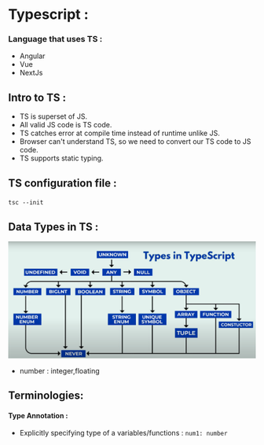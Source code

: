 # Typescript :

### Language that uses TS :

- Angular
- Vue
- NextJs

## Intro to TS :

- TS is superset of JS.
- All valid JS code is TS code.
- TS catches error at compile time instead of runtime unlike JS.
- Browser can't understand TS, so we need to convert our TS code to JS code.
- TS supports static typing.

## TS configuration file :

`tsc --init`

## Data Types in TS :

![Alt text](images/dataTypes.png)
- number : integer,floating

## Terminologies:

#### Type Annotation :

- Explicitly specifying type of a variables/functions : `num1: number`
